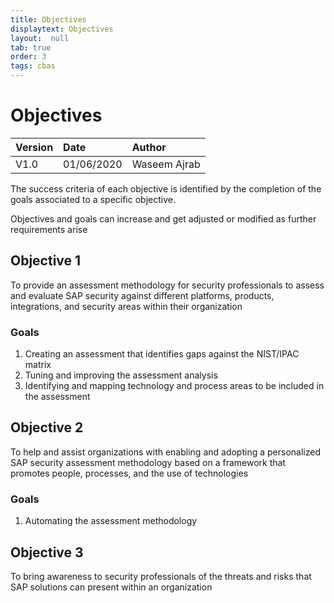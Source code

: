 ```yaml
---
title: Objectives
displaytext: Objectives
layout:  null
tab: true
order: 3
tags: cbas
---
```


# Objectives

|Version|Date|Author|
|:--|:--|:--|
|V1.0|01/06/2020|Waseem Ajrab|

The success criteria of each objective is identified by the completion of the goals associated to a specific objective.

Objectives and goals can increase and get adjusted or modified as further requirements arise


## Objective 1

To provide an assessment methodology for security professionals to assess and evaluate SAP security against different platforms, products, integrations, and security areas within their organization

### Goals
1. Creating an assessment that identifies gaps against the NIST/IPAC matrix
2. Tuning and improving the assessment analysis
3. Identifying and mapping technology and process areas to be included in the assessment

## Objective 2
To help and assist organizations with enabling and adopting a personalized SAP security assessment methodology based on a framework that promotes people, processes, and the use of technologies

### Goals
1. Automating the assessment methodology

## Objective 3
To bring awareness to security professionals of the threats and risks that SAP solutions can present within an organization
